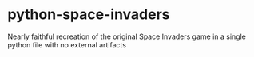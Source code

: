 # python-space-invaders
Nearly faithful recreation of the original Space Invaders game in a single python file with no external artifacts
